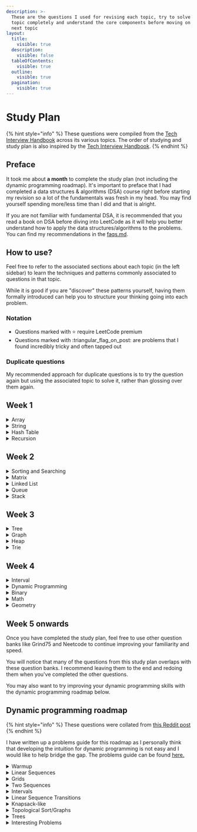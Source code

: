 ```yaml
---
description: >-
  These are the questions I used for revising each topic, try to solve each
  topic completely and understand the core components before moving on to the
  next topic
layout:
  title:
    visible: true
  description:
    visible: false
  tableOfContents:
    visible: true
  outline:
    visible: true
  pagination:
    visible: true
---
```


# Study Plan

{% hint style="info" %}
These questions were compiled from the [Tech Interview Handbook](https://www.techinterviewhandbook.org/algorithms/study-cheatsheet/) across its various topics. The order of studying and study plan is also inspired by the [Tech Interview Handbook](https://www.techinterviewhandbook.org/coding-interview-study-plan/#week-1---4-topical-study--practice).
{% endhint %}

## Preface

It took me about **a month** to complete the study plan (not including the dynamic programming roadmap). It's important to preface that I had completed a data structures & algorithms (DSA) course right before starting my revision so a lot of the fundamentals was fresh in my head. You may find yourself spending more/less time than I did and that is alright.

If you are not familiar with fundamental DSA, it is recommended that you read a book on DSA before diving into LeetCode as it will help you better understand how to apply the data structures/algorithms to the problems. You can find my recommendations in the [faqs.md](faqs.md "mention").

## How to use?

Feel free to refer to the associated sections about each topic (in the left sidebar) to learn the techniques and patterns commonly associated to questions in that topic.

While it is good if you are "discover" these patterns yourself, having them formally introduced can help you to structure your thinking going into each problem.

### Notation

* Questions marked with :star: require LeetCode premium
* Questions marked with :triangular\_flag\_on\_post: are problems that I found incredibly tricky and often tapped out

### Duplicate questions

My recommended approach for duplicate questions is to try the question again but using the associated topic to solve it, rather than glossing over them again.

## Week 1

<details>

<summary>Array</summary>

* [ ] Two Sum
* [ ] Best Time to Buy and Sell Stock
* [ ] Product of Array Except Self
* [ ] Maximum Subarray
* [ ] Contains Duplicates
* [ ] Maximum Product Subarray
* [ ] Search in Rotated Sorted Array
* [ ] 3Sum
* [ ] Container With Most Water
* [ ] Sliding Window Maximum :triangular\_flag\_on\_post:

</details>

<details>

<summary>String</summary>

* [ ] Valid Anagram
* [ ] Valid Palindrome
* [ ] Longest Substring Without Repeating Characters
* [ ] Longest Repeating Character Replacement
* [ ] Find All Anagrams in a String :triangular\_flag\_on\_post:
* [ ] Minimum Window Substring
* [ ] Group Anagrams :triangular\_flag\_on\_post:
* [ ] Longest Palindromic Substring :triangular\_flag\_on\_post:
* [ ] Encode and Decode Strings :star:

</details>

<details>

<summary>Hash Table</summary>

* [ ] Two Sum
* [ ] Ransom Note
* [ ] Group Anagrams
* [ ] Insert Delete GetRandom O(1) :triangular\_flag\_on\_post:
* [ ] First Missing Positive :triangular\_flag\_on\_post:
* [ ] LRU Cache :triangular\_flag\_on\_post:
* [ ] All O\`one Data Structure :triangular\_flag\_on\_post:

</details>

<details>

<summary>Recursion</summary>

* [ ] Generate Parentheses :triangular\_flag\_on\_post:
* [ ] Combinations
* [ ] Subsets
* [ ] Letter Combinations of a Phone Number
* [ ] Subsets 2
* [ ] Permutations&#x20;
* [ ] Sudoku Solver :triangular\_flag\_on\_post:
* [ ] Strobogrammatic Number 2 :star:

</details>

## Week 2

<details>

<summary>Sorting and Searching</summary>

* [ ] Binary Search
* [ ] Search in Rotated Sorted Array
* [ ] Kth Smallest Element in a Sorted Matrix :triangular\_flag\_on\_post:
* [ ] Search a 2D Matrix
* [ ] Kth Largest Element in an Array
* [ ] Find Minimum in Rotated Sorted Array
* [ ] Median of Two Sorted Arrays :triangular\_flag\_on\_post:

</details>

<details>

<summary>Matrix</summary>

* [ ] Set Matrix Zeroes
* [ ] Spiral Matrix :triangular\_flag\_on\_post:
* [ ] Rotate Image
* [ ] Valid Sudoku :triangular\_flag\_on\_post:

</details>

<details>

<summary>Linked List</summary>

* [ ] Reverse a Linked List
* [ ] Detect Cycle in a Linked List
* [ ] Merge Two Sorted Lists
* [ ] Merge K Sorted Lists
* [ ] Remove Nth Node From End of List
* [ ] Reorder List

</details>

<details>

<summary>Queue</summary>

* [ ] Implement Stack using Queues
* [ ] Implement Queue using Stacks
* [ ] Design Circular Queue
* [ ] Design Hit Counter :star:

</details>

<details>

<summary>Stack</summary>

* [ ] Valid Parentheses
* [ ] Implement Queue using Stacks
* [ ] Implement Stack using Queues
* [ ] Min Stack
* [ ] Asteroid Collision
* [ ] Evaluate Collision
* [ ] Basic Calculator :triangular\_flag\_on\_post:
* [ ] Basic Calculator 2 :triangular\_flag\_on\_post:
* [ ] Daily Temperature
* [ ] Trapping Rain Water :triangular\_flag\_on\_post:
* [ ] Largest Rectangle in Histogram :triangular\_flag\_on\_post:

</details>

## Week 3

<details>

<summary>Tree</summary>

* [ ] Same Tree
* [ ] Binary Tree Maximum Path Sum :triangular\_flag\_on\_post:
* [ ] Binary Tree Level Order Traversal
* [ ] Lowest Common Ancestor of a Binary Tree
* [ ] Binary Tree Right Side View
* [ ] Subset of Another Tree :triangular\_flag\_on\_post:
* [ ] Construct Binary Tree from Preorder and Inorder Traversal :triangular\_flag\_on\_post:
* [ ] Serialize and Deserialize Binary Tree :triangular\_flag\_on\_post:
* [ ] Validate Binary Search Tree :triangular\_flag\_on\_post:
* [ ] Kth Smallest Element in a BST

</details>

<details>

<summary>Graph</summary>

* [ ] Number of Islands
* [ ] Flood Fill
* [ ] 01 Matrix
* [ ] Rotting Oranges
* [ ] Minimum Knight Moves :star:
* [ ] Clone Graph
* [ ] Pacific Atlantic Water Flow :triangular\_flag\_on\_post:
* [ ] Number of Connected Components in an Undirected Graph :star:
* [ ] Graph Valid Tree :star:
* [ ] Course Schedule
* [ ] Alien Dictionary :star:

</details>

<details>

<summary>Heap</summary>

* [ ] Merge K Sorted Lists
* [ ] K Closest Points to Origin
* [ ] Top K Frequent Elements
* [ ] Find Median from Data Stream :triangular\_flag\_on\_post:

</details>

<details>

<summary>Trie</summary>

* [ ] Implement Trie (Prefix Trie)
* [ ] Add and Search Word
* [ ] Word Break :triangular\_flag\_on\_post:
* [ ] Word Search 2 :triangular\_flag\_on\_post:

</details>

## Week 4

<details>

<summary>Interval</summary>

* [ ] Merge Intervals
* [ ] Insert Intervals
* [ ] Non-overlapping Intervals
* [ ] Meeting Rooms :star:
* [ ] Meeting Rooms 2 :star:

</details>

<details>

<summary>Dynamic Programming</summary>

For more questions on Dynamic Programming, refer to the [#dynamic-programming-roadmap](study-plan.md#dynamic-programming-roadmap "mention") after you are done with this initial study plan

* [ ] Climbing Stairs
* [ ] Coin Change
* [ ] House Robber
* [ ] Longest Increasing Subsequence
* [ ] 0/1 Knapsack or Partition Equal Subset Sum
* [ ] Longest Common Subsequence
* [ ] Word Break
* [ ] Combination Sum
* [ ] House Robber 2
* [ ] Decode Ways
* [ ] Unique Paths
* [ ] Jump Game

</details>

<details>

<summary>Binary</summary>

* [ ] Sum of Two Integers
* [ ] Number of 1 bits
* [ ] Counting Bits
* [ ] Missing Number
* [ ] Reverse Bits
* [ ] Single Number

</details>

<details>

<summary>Math</summary>

* [ ] Pow(x, n)
* [ ] Sqrt(x)
* [ ] Integer to English Words

</details>

<details>

<summary>Geometry</summary>

* [ ] Rectangle Overlap
* [ ] K Closest Points to Origin
* [ ] Rectangle Area

</details>

## Week 5 onwards

Once you have completed the study plan, feel free to use other question banks like Grind75 and Neetcode to continue improving your familiarity and speed.&#x20;

You will notice that many of the questions from this study plan overlaps with these question banks. I recommend leaving them to the end and redoing them when you've completed the other questions.

You may also want to try improving your dynamic programming skills with the dynamic programming roadmap below.

## Dynamic programming roadmap

{% hint style="info" %}
These questions were collated from [this Reddit post](https://www.reddit.com/r/leetcode/comments/14o10jd/the\_ultimate\_dynamic\_programming\_roadmap/)
{% endhint %}

I have written up a problems guide for this roadmap as I personally think that developing the intuition for dynamic programming is not easy and I would like to help bridge the gap. The problems guide can be found [here.](../problems-guide/dynamic-programming-roadmap/)

<details>

<summary>Warmup</summary>

* [ ] Climbing Stairs
* [ ] Nth Tribonacci Number
* [ ] Perfect Squares

</details>

<details>

<summary>Linear Sequences</summary>

These are problems that require solving sub-problems based on the prefix of the array with a constant transition

* [ ] Minimum Cost to Climb Stairs
* [ ] Minimum Time to Make Rope Colorful :triangular\_flag\_on\_post:
* [ ] House Robber
* [ ] Decode Ways
* [ ] Minimum Cost for Tickets :triangular\_flag\_on\_post:
* [ ] Solving Questions with Brainpower

</details>

<details>

<summary>Grids</summary>

These are problems where the dynamic programming array is the same dimensions as the grid

* [ ] Unique Paths
* [ ] Unique Paths 2 :triangular\_flag\_on\_post:
* [ ] Minimum Path Sum
* [ ] Count Square Submatrices with All Ones :triangular\_flag\_on\_post:
* [ ] Maximal Square
* [ ] Dungeon Game :triangular\_flag\_on\_post:

</details>

<details>

<summary>Two Sequences</summary>

These problems often require $$O(MN)$$, where $$dp[i][j]$$ solves for $$arr1[:i]$$ and $$arr2[:j]$$

* [ ] Longest Common Subsequence
* [ ] Uncrossed Lines
* [ ] Minimum ASCII Delete Sum for Two Strings
* [ ] Edit Distance
* [ ] Distinct Subsequences
* [ ] Shortest Common Supersequence

</details>

<details>

<summary>Intervals</summary>

These problems often require solving for every interval of the array

* [ ] Longest Palindromic Subsequnce
* [ ] Strong Game 7 :triangular\_flag\_on\_post:
* [ ] Palindromic Substrings
* [ ] Minimum Cost Tree from Leaf Values
* [ ] Strange Pointer
* [ ] Burst Balloons

</details>

<details>

<summary>Linear Sequence Transitions</summary>

These problems are often solved on every prefix of the array, transition from every $$j < i$$

* [ ] Count Number of Teams
* [ ] Longest Increasing Subsequence
* [ ] Partition Array for Maximum Sum
* [ ] Largest Sum of Averages
* [ ] Filling Bookcase Shelves

</details>

<details>

<summary>Knapsack-like</summary>

* [ ] Partition Equal Subset Sum
* [ ] Number of Dice Rolls with Target Sum
* [ ] Combination Sum 4
* [ ] Ones and Zeros
* [ ] Coin Change
* [ ] Coin Change 2
* [ ] Target Sum
* [ ] Last Stone Weight 2
* [ ] Profitable Schemes

</details>

<details>

<summary>Topological Sort/Graphs</summary>

These problems often require solving on all sub-graphs connected to each node

* [ ] Longest String Chain
* [ ] Longest Increasing Path in a Matrix
* [ ] Course Schedule 3

</details>

<details>

<summary>Trees</summary>

These problems often require solving on all subtrees

* [ ] House Robbers 3 :triangular\_flag\_on\_post:
* [ ] Binary Tree Cameras

</details>

<details>

<summary>Interesting Problems</summary>

Other interesting problems that I have done so far

* [ ] String Compression 2 :triangular\_flag\_on\_post:
* [ ] Minimum Difficulty of a Job Schedule :triangular\_flag\_on\_post:

</details>
